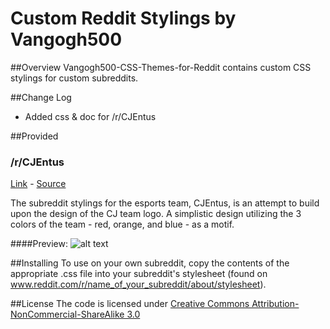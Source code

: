 # Custom Reddit Stylings by Vangogh500

##Overview
Vangogh500-CSS-Themes-for-Reddit contains custom CSS stylings for custom subreddits.

##Change Log
* Added css & doc for /r/CJEntus

##Provided
### /r/CJEntus
[Link](http://www.reddit.com/r/CJEntus) - [Source](stylings/rcjentus.css)

The subreddit stylings for the esports team, CJEntus, is an attempt to build upon the design of the CJ team logo.
A simplistic design utilizing the 3 colors of the team - red, orange, and blue - as a motif.

####Preview:
![alt text](https://raw.githubusercontent.com/vangogh500/Vangogh500-CSS-Themes-for-Reddit/master/screenshots/rCJEntus.png)

##Installing
To use on your own subreddit, copy the contents of the appropriate .css file into your subreddit's stylesheet (found on www.reddit.com/r/name_of_your_subreddit/about/stylesheet).

##License
The code is licensed under [Creative Commons Attribution-NonCommercial-ShareAlike 3.0](http://creativecommons.org/licenses/by-nc-sa/3.0/)
